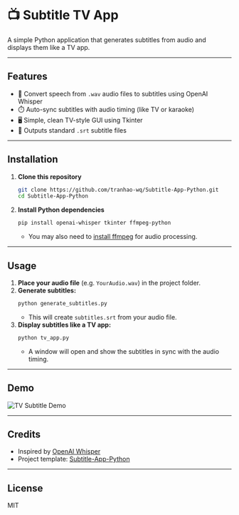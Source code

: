 # 📺 Subtitle TV App

A simple Python application that generates subtitles from audio and displays them like a TV app.

---

## Features
- 🎤 Convert speech from `.wav` audio files to subtitles using OpenAI Whisper
- ⏱️ Auto-sync subtitles with audio timing (like TV or karaoke)
- 🖥️ Simple, clean TV-style GUI using Tkinter
- 📝 Outputs standard `.srt` subtitle files

---

## Installation

1. **Clone this repository**
   ```bash
   git clone https://github.com/tranhao-wq/Subtitle-App-Python.git
   cd Subtitle-App-Python
   ```
2. **Install Python dependencies**
   ```bash
   pip install openai-whisper tkinter ffmpeg-python
   ```
   - You may also need to [install ffmpeg](https://ffmpeg.org/download.html) for audio processing.

---

## Usage

1. **Place your audio file** (e.g. `YourAudio.wav`) in the project folder.
2. **Generate subtitles:**
   ```bash
   python generate_subtitles.py
   ```
   - This will create `subtitles.srt` from your audio file.
3. **Display subtitles like a TV app:**
   ```bash
   python tv_app.py
   ```
   - A window will open and show the subtitles in sync with the audio timing.

---

## Demo

![TV Subtitle Demo](https://em-content.zobj.net/source/microsoft-teams/363/television_1f4fa.png)

---

## Credits
- Inspired by [OpenAI Whisper](https://github.com/openai/whisper)
- Project template: [Subtitle-App-Python](https://github.com/tranhao-wq/Subtitle-App-Python)

---

## License
MIT 